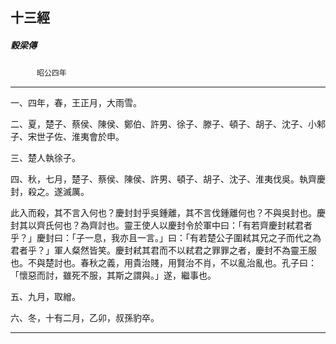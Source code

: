

## 十三經

##### 穀梁傳
　　　`昭公四年`

* * *

一、四年，春，王正月，大雨雪。

二、夏，楚子、蔡侯、陳侯、鄭伯、許男、徐子、滕子、頓子、胡子、沈子、小邾子、宋世子佐、淮夷會於申。

三、楚人執徐子。

四、秋，七月，楚子、蔡侯、陳侯、許男、頓子、胡子、沈子、淮夷伐吳。執齊慶封，殺之。遂滅厲。

此入而殺，其不言入何也？慶封封乎吳鍾離，其不言伐鍾離何也？不與吳封也。慶封其以齊氏何也？為齊討也。靈王使人以慶封令於軍中曰：「有若齊慶封弒君者乎？」慶封曰：「子一息，我亦且一言。」曰：「有若楚公子圍弒其兄之子而代之為君者乎？」軍人粲然皆笑。慶封弒其君而不以弒君之罪罪之者，慶封不為靈王服也。不與楚討也。春秋之義，用貴治賤，用賢治不肖，不以亂治亂也。孔子曰：「懷惡而討，雖死不服，其斯之謂與。」遂，繼事也。

五、九月，取繒。

六、冬，十有二月，乙卯，叔孫豹卒。

* * *

